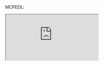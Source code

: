 <link rel="stylesheet" href="stylesheet.css">

MCPEDL:

<iframe src="https://mcpedl.com/user/videocarp1/" class="pagefull">

</iframe>
